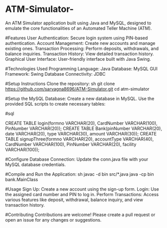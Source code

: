 # ATM-Simulator-
An ATM Simulator application built using Java and MySQL, designed to emulate the core functionalities of an Automated Teller Machine (ATM).

#Features
User Authentication: Secure login system using PIN-based authentication.
Account Management: Create new accounts and manage existing ones.
Transaction Processing: Perform deposits, withdrawals, and balance inquiries.
Transaction History: View detailed transaction history.
Graphical User Interface: User-friendly interface built with Java Swing.

#Technologies Used
Programming Language: Java
Database: MySQL
GUI Framework: Swing
Database Connectivity: JDBC

#Setup Instructions
Clone the repository:
sh
git clone https://github.com/sarvagna8696/ATM-Simulator.git
cd atm-simulator

#Setup the MySQL Database:
Create a new database in MySQL.
Use the provided SQL scripts to create necessary tables:

#sql

CREATE TABLE login(formno VARCHAR(20), CardNumber VARCHAR(100), PinNumber VARCHAR(20));
CREATE TABLE Bank(pinNumber VARCHAR(20), date VARCHAR(20), type VARCHAR(30), amount VARCHAR(30));
CREATE TABLE signupThree(formno VARCHAR(20), accountType VARCHAR(40), CardNumber VARCHAR(100), PinNumber VARCHAR(20), facility VARCHAR(100));


#Configure Database Connection:
Update the conn.java file with your MySQL database credentials.

#Compile and Run the Application:
sh
javac -d bin src/*.java
java -cp bin bank.MainClass

#Usage
Sign Up: Create a new account using the sign-up form.
Login: Use the assigned card number and PIN to log in.
Perform Transactions: Access various features like deposit, withdrawal, balance inquiry, and view transaction history.


#Contributing
Contributions are welcome! Please create a pull request or open an issue for any changes or suggestions.
